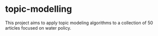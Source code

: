 # topic-modelling
This project aims to apply topic modeling algorithms to a collection of 50 articles focused on water policy.

